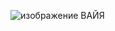 ![изображение](https://user-images.githubusercontent.com/79270961/223825021-9c7bd768-024e-429d-855b-3fb2b4d1d183.png)
ВАЙЯ
